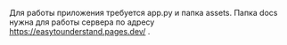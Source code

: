 Для работы приложения требуется app.py и папка assets. Папка docs нужна для работы сервера по адресу https://easytounderstand.pages.dev/ . 
